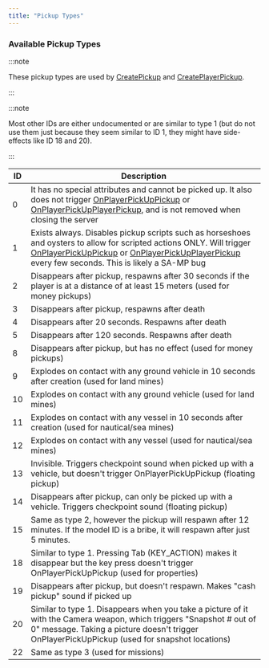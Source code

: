 ```yaml
---
title: "Pickup Types"
---
```


### Available Pickup Types

:::note

These pickup types are used by [CreatePickup](../functions/CreatePickup) and [CreatePlayerPickup](../functions/CreatePlayerPickup).

:::

:::note

Most other IDs are either undocumented or are similar to type 1 (but do not use them just because they seem similar to ID 1, they might have side-effects like ID 18 and 20).

:::

| ID  | Description                                                                                                                                                                              |
| --- | ---------------------------------------------------------------------------------------------------------------------------------------------------------------------------------------- |
| 0   | It has no special attributes and cannot be picked up. It also does not trigger [OnPlayerPickUpPickup](../callbacks/OnPlayerPickUpPickup) or [OnPlayerPickUpPlayerPickup](../callbacks/OnPlayerPickUpPlayerPickup), and is not removed when closing the server                                |
| 1   | Exists always. Disables pickup scripts such as horseshoes and oysters to allow for scripted actions ONLY. Will trigger [OnPlayerPickUpPickup](../callbacks/OnPlayerPickUpPickup) or [OnPlayerPickUpPlayerPickup](../callbacks/OnPlayerPickUpPlayerPickup) every few seconds. This is likely a SA-MP bug                           |
| 2   | Disappears after pickup, respawns after 30 seconds if the player is at a distance of at least 15 meters (used for money pickups)                                                                                 |
| 3   | Disappears after pickup, respawns after death                                                                                                                                           |
| 4   | Disappears after 20 seconds. Respawns after death                                                                                                                                 |
| 5   | Disappears after 120 seconds. Respawns after death                                                                                                                                 |
| 8   | Disappears after pickup, but has no effect (used for money pickups)                                                                                                                                              |
| 9   | Explodes on contact with any ground vehicle in 10 seconds after creation (used for land mines)                                                                                                                                              |
| 10  | Explodes on contact with any ground vehicle (used for land mines)                                                                                                                                      |
| 11  | Explodes on contact with any vessel in 10 seconds after creation (used for nautical/sea mines)                                                                                                                                              |
| 12  | Explodes on contact with any vessel (used for nautical/sea mines)                                                                                                                                              |
| 13  | Invisible. Triggers checkpoint sound when picked up with a vehicle, but doesn't trigger OnPlayerPickUpPickup (floating pickup)                                                                            |
| 14  | Disappears after pickup, can only be picked up with a vehicle. Triggers checkpoint sound (floating pickup)                                                                                                |
| 15  | Same as type 2, however the pickup will respawn after 12 minutes. If the model ID is a bribe, it will respawn after just 5 minutes.                                                                                                                                                                          |
| 18  | Similar to type 1. Pressing Tab (KEY_ACTION) makes it disappear but the key press doesn't trigger OnPlayerPickUpPickup (used for properties)                                                                  |
| 19  | Disappears after pickup, but doesn't respawn. Makes "cash pickup" sound if picked up                                                                                                    |
| 20  | Similar to type 1. Disappears when you take a picture of it with the Camera weapon, which triggers "Snapshot # out of 0" message. Taking a picture doesn't trigger OnPlayerPickUpPickup (used for snapshot locations) |
| 22  | Same as type 3 (used for missions)                                                                                                                                                                          |
